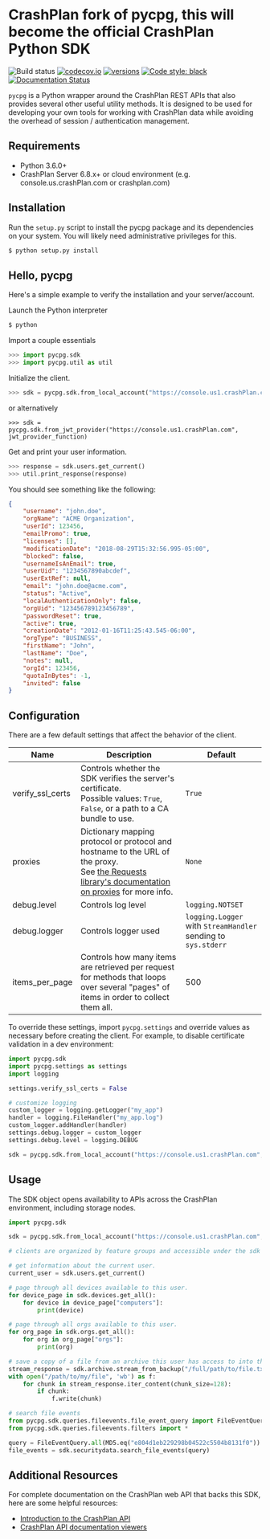 # CrashPlan fork of pycpg, this will become the  official CrashPlan Python SDK



![Build status](https://github.com/CrashPlan-Labs/pycpg/workflows/build/badge.svg)
[![codecov.io](https://codecov.io/github/crashPlan/pycpg/coverage.svg?branch=main)](https://codecov.io/github/crashPlan/pycpg?branch=main)
[![versions](https://img.shields.io/pypi/pyversions/pycpg.svg)](https://pypi.org/project/pycpg/)
[![Code style: black](https://img.shields.io/badge/code%20style-black-000000.svg)](https://github.com/psf/black)
[![Documentation Status](https://readthedocs.org/projects/pycpg/badge/?version=latest)](https://pycpgdocs.crashPlan.com/en/latest/?badge=latest)


`pycpg` is a Python wrapper around the CrashPlan REST APIs that also provides several other useful utility methods.
It is designed to be used for developing your own tools for working with CrashPlan data while avoiding the overhead
of session / authentication management.

## Requirements

- Python 3.6.0+
- CrashPlan Server 6.8.x+ or cloud environment (e.g. console.us.crashPlan.com or crashplan.com)

## Installation

Run the `setup.py` script to install the pycpg package and its dependencies on your system.
You will likely need administrative privileges for this.

```bash
$ python setup.py install
```

## Hello, pycpg

Here's a simple example to verify the installation and your server/account.

Launch the Python interpreter

```bash
$ python
```

Import a couple essentials

```python
>>> import pycpg.sdk
>>> import pycpg.util as util
```

Initialize the client.

```python
>>> sdk = pycpg.sdk.from_local_account("https://console.us1.crashPlan.com", "john.doe", "password")
```
or alternatively
```
>>> sdk = pycpg.sdk.from_jwt_provider("https://console.us1.crashPlan.com", jwt_provider_function)
```

Get and print your user information.

```python
>>> response = sdk.users.get_current()
>>> util.print_response(response)
```

You should see something like the following:

```json
{
    "username": "john.doe",
    "orgName": "ACME Organization",
    "userId": 123456,
    "emailPromo": true,
    "licenses": [],
    "modificationDate": "2018-08-29T15:32:56.995-05:00",
    "blocked": false,
    "usernameIsAnEmail": true,
    "userUid": "1234567890abcdef",
    "userExtRef": null,
    "email": "john.doe@acme.com",
    "status": "Active",
    "localAuthenticationOnly": false,
    "orgUid": "123456789123456789",
    "passwordReset": true,
    "active": true,
    "creationDate": "2012-01-16T11:25:43.545-06:00",
    "orgType": "BUSINESS",
    "firstName": "John",
    "lastName": "Doe",
    "notes": null,
    "orgId": 123456,
    "quotaInBytes": -1,
    "invited": false
}
```

## Configuration

There are a few default settings that affect the behavior of the client.

| Name | Description | Default |
| ---- | ----------- | ------- |
| verify_ssl_certs | Controls whether the SDK verifies the server's certificate.<br>Possible values: `True`, `False`, or a path to a CA bundle to use.| `True`
| proxies | Dictionary mapping protocol or protocol and hostname to the URL of the proxy.<br>See [the Requests library's documentation on proxies](https://requests.readthedocs.io/en/latest/user/advanced/?highlight=proxy#proxies) for more info.| `None`
| debug.level | Controls log level | `logging.NOTSET`
| debug.logger | Controls logger used | `logging.Logger` with `StreamHandler` sending to `sys.stderr`
| items_per_page | Controls how many items are retrieved per request for methods that loops over several "pages" of items in order to collect them all. | 500

To override these settings, import `pycpg.settings` and override values as necessary before creating the client.
 For example, to disable certificate validation in a dev environment:

```python
import pycpg.sdk
import pycpg.settings as settings
import logging

settings.verify_ssl_certs = False

# customize logging
custom_logger = logging.getLogger("my_app")
handler = logging.FileHandler("my_app.log")
custom_logger.addHandler(handler)
settings.debug.logger = custom_logger
settings.debug.level = logging.DEBUG

sdk = pycpg.sdk.from_local_account("https://console.us1.crashPlan.com", "my_username", "my_password")
```

## Usage

The SDK object opens availability to APIs across the CrashPlan environment, including storage nodes.

```python
import pycpg.sdk

sdk = pycpg.sdk.from_local_account("https://console.us1.crashPlan.com", "my_username", "my_password")

# clients are organized by feature groups and accessible under the sdk object

# get information about the current user.
current_user = sdk.users.get_current()

# page through all devices available to this user.
for device_page in sdk.devices.get_all():
    for device in device_page["computers"]:
        print(device)

# page through all orgs available to this user.
for org_page in sdk.orgs.get_all():
    for org in org_page["orgs"]:
        print(org)

# save a copy of a file from an archive this user has access to into the current working directory.
stream_response = sdk.archive.stream_from_backup("/full/path/to/file.txt", "1234567890")
with open("/path/to/my/file", 'wb') as f:
    for chunk in stream_response.iter_content(chunk_size=128):
        if chunk:
            f.write(chunk)

# search file events
from pycpg.sdk.queries.fileevents.file_event_query import FileEventQuery
from pycpg.sdk.queries.fileevents.filters import *

query = FileEventQuery.all(MD5.eq("e804d1eb229298b04522c5504b8131f0"))
file_events = sdk.securitydata.search_file_events(query)
```

## Additional Resources

For complete documentation on the CrashPlan web API that backs this SDK, here are some helpful resources:

- [Introduction to the CrashPlan API](https://support.crashplan.com/hc/en-us/articles/9057001723917--CrashPlan-API-syntax-and-usage)
- [CrashPlan API documentation viewers](https://support.crashplan.com/hc/en-us/articles/9057096803469--CrashPlan-API-documentation-viewer-reference)
